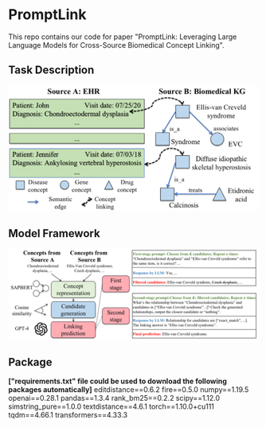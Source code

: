 # PromptLink
This repo contains our code for paper "PromptLink: Leveraging Large Language Models for Cross-Source Biomedical Concept Linking".

## Task Description
![toy-example](docs/figure1.png)

## Model Framework

![model-framework](docs/figure2.png)

## Package 
**["requirements.txt" file could be used to download the following packages automatically]**
editdistance==0.6.2
fire==0.5.0
numpy==1.19.5
openai==0.28.1
pandas==1.3.4
rank_bm25==0.2.2
scipy==1.12.0
simstring_pure==1.0.0
textdistance==4.6.1
torch==1.10.0+cu111
tqdm==4.66.1
transformers==4.33.3


